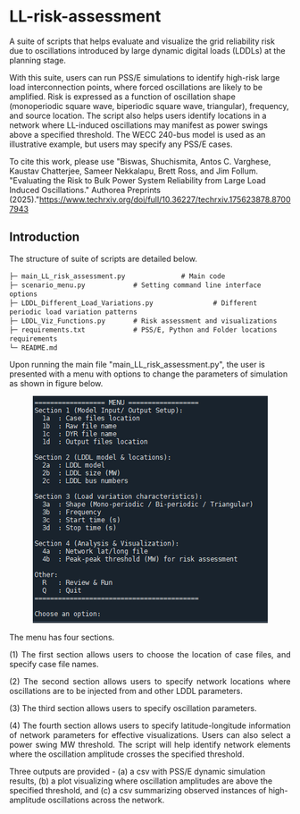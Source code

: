 # LL-risk-assessment
A suite of scripts that helps evaluate and visualize the grid reliability risk due to oscillations introduced by large dynamic digital loads (LDDLs) at the planning stage.

With this suite, users can run PSS/E simulations to identify high-risk large load interconnection points, where forced oscillations are likely to be amplified. Risk is expressed as a function of oscillation shape (monoperiodic square wave, biperiodic square wave, triangular), frequency, and source location. The script also helps users identify locations in a network where LL-induced oscillations may manifest as power swings above a specified threshold. The WECC 240-bus model is used as an illustrative example, but users may specify any PSS/E cases. 

To cite this work, please use "Biswas, Shuchismita, Antos C. Varghese, Kaustav Chatterjee, Sameer Nekkalapu, Brett Ross, and Jim Follum. "Evaluating the Risk to Bulk Power System Reliability from Large Load Induced Oscillations." Authorea Preprints (2025)."https://www.techrxiv.org/doi/full/10.36227/techrxiv.175623878.87007943

## Introduction
The structure of suite of scripts are detailed below.
```text
├─ main_LL_risk_assessment.py              # Main code 
├─ scenario_menu.py            # Setting command line interface options
├─ LDDL_Different_Load_Variations.py               # Different periodic load variation patterns
├─ LDDL_Viz_Functions.py       # Risk assessment and visualizations
├─ requirements.txt            # PSS/E, Python and Folder locations requirements
└─ README.md
```

Upon running the main file "main_LL_risk_assessment.py", the user is presented with a menu with options to change the parameters of simulation as shown in figure below.
<p align="center">
  <img src="images/SS_CLI_menu_LDDL_tool.png" alt="Options to User" />
</p>


<p align="justify"> The menu has four sections. 
<p align="justify">  (1) The first section allows users to choose the location of case files, and specify case file names.
<p align="justify">  (2) The second section allows users to specify network locations where oscillations are to be injected from and other LDDL parameters. 
<p align="justify"> (3) The third section allows users to specify oscillation parameters.
<p align="justify">  (4) The fourth section allows users to specify latitude-longitude information of network parameters for effective visualizations. Users can also select a power swing MW threshold. The script will help identify network elements where the oscillation amplitude crosses the specified threshold.

  Three outputs are provided - (a) a csv with PSS/E dynamic simulation results, (b) a plot visualizing where oscillation amplitudes are above the specified threshold, and (c) a csv summarizing observed instances of high-amplitude oscillations across the network.
